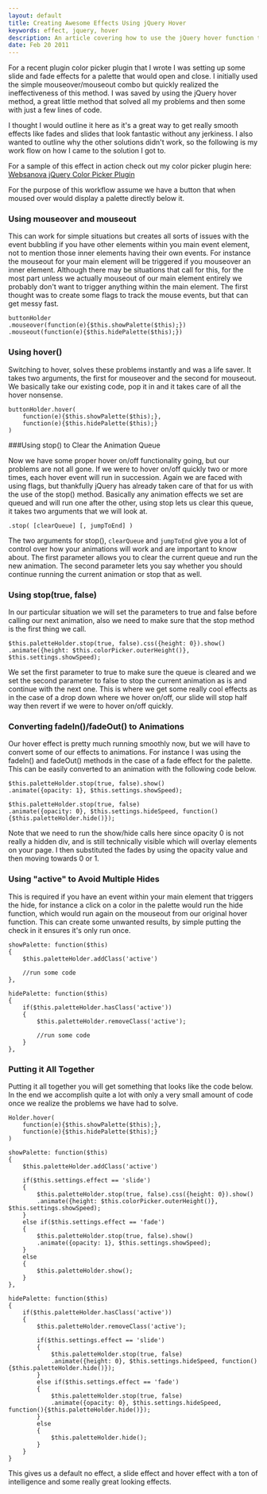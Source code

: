 ```yaml
---
layout: default
title: Creating Awesome Effects Using jQuery Hover
keywords: effect, jquery, hover
description: An article covering how to use the jQuery hover function to create awesome effects.
date: Feb 20 2011
---
```


For a recent plugin color picker plugin that I wrote I was setting up some slide and fade effects for a palette that would open and close.  I initially used the simple mouseover/mouseout combo but quickly realized the ineffectiveness of this method.  I was saved by using the jQuery hover method, a great little method that solved all my problems and then some with just a few lines of code.

I thought I would outline it here as it's a great way to get really smooth effects like fades and slides that look fantastic without any jerkiness.  I also wanted to outline why the other solutions didn't work, so the following is my work flow on how I came to the solution I got to.

For a sample of this effect in action check out my color picker plugin here: [Websanova jQuery Color Picker Plugin](http://wcolorpicker.websanova.com)

For the purpose of this workflow assume we have a button that when moused over would display a palette directly below it.

### Using mouseover and mouseout

This can work for simple situations but creates all sorts of issues with the event bubbling if you have other elements within you main event element, not to mention those inner elements having their own events.  For instance the mouseout for your main element will be triggered if you mouseover an inner element. Although there may be situations that call for this, for the most part unless we actually mouseout of our main element entirely we probably don't want to trigger anything within the main element.  The first thought was to create some flags to track the mouse events, but that can get messy fast.

~~~
buttonHolder
.mouseover(function(e){$this.showPalette($this);})
.mouseout(function(e){$this.hidePalette($this);})
~~~

### Using hover()

Switching to hover, solves these problems instantly and was a life saver.  It takes two arguments, the first for mouseover and the second for mouseout.  We basically take our existing code, pop it in and it takes care of all the hover nonsense.

~~~
buttonHolder.hover(
    function(e){$this.showPalette($this);},
    function(e){$this.hidePalette($this);}
)
~~~

###Using stop() to Clear the Animation Queue

Now we have some proper hover on/off functionality going, but our problems are not all gone.  If we were to hover on/off quickly two or more times, each hover event will run in succession.  Again we are faced with using flags, but thankfully jQuery has already taken care of that for us with the use of the stop() method.  Basically any animation effects we set are queued and will run one after the other, using stop lets us clear this queue, it takes two arguments that we will look at.

~~~
.stop( [clearQueue] [, jumpToEnd] )
~~~

The two arguments for stop(), `clearQueue` and `jumpToEnd` give you a lot of control over how your animations will work and are important to know about.  The first parameter allows you to clear the current queue and run the new animation.  The second parameter lets you say whether you should continue running the current animation or stop that as well.

### Using stop(true, false)

In our particular situation we will set the parameters to true and false before calling our next animation, also we need to make sure that the stop method is the first thing we call.

~~~
$this.paletteHolder.stop(true, false).css({height: 0}).show()
.animate({height: $this.colorPicker.outerHeight()}, $this.settings.showSpeed);
~~~

We set the first parameter to true to make sure the queue is cleared and we set the second parameter to false to stop the current animation as is and continue with the next one.  This is where we get some really cool effects as in the case of a drop down where we hover on/off, our slide will stop half way then revert if we were to hover on/off quickly.

### Converting fadeIn()/fadeOut() to Animations

Our hover effect is pretty much running smoothly now, but we will have to convert some of our effects to animations.  For instance I was using the fadeIn() and fadeOut() methods in the case of a fade effect for the palette.  This can be easily converted to an animation with the following code below.

~~~
$this.paletteHolder.stop(true, false).show()
.animate({opacity: 1}, $this.settings.showSpeed);

$this.paletteHolder.stop(true, false)
.animate({opacity: 0}, $this.settings.hideSpeed, function(){$this.paletteHolder.hide()});
~~~

Note that we need to run the show/hide calls here since opacity 0 is not really a hidden div, and is still technically visible which will overlay elements on your page.  I then substituted the fades by using the opacity value and then moving towards 0 or 1.

### Using "active" to Avoid Multiple Hides

This is required if you have an event within your main element that triggers the hide, for instance a click on a color in the palette would run the hide function, which would run again on the mouseout from our original hover function.  This can create some unwanted results, by simple putting the check in it ensures it's only run once.

~~~
showPalette: function($this)
{
    $this.paletteHolder.addClass('active')

    //run some code
},

hidePalette: function($this)
{
    if($this.paletteHolder.hasClass('active'))
    {
        $this.paletteHolder.removeClass('active');
        
        //run some code
    }
},
~~~

### Putting it All Together

Putting it all together you will get something that looks like the code below.  In the end we accomplish quite a lot with only a very small amount of code once we realize the problems we have had to solve.

~~~
Holder.hover(
    function(e){$this.showPalette($this);},
    function(e){$this.hidePalette($this);}
)

showPalette: function($this)
{
    $this.paletteHolder.addClass('active')
    
    if($this.settings.effect == 'slide')
    {
        $this.paletteHolder.stop(true, false).css({height: 0}).show()
        .animate({height: $this.colorPicker.outerHeight()}, $this.settings.showSpeed);
    }
    else if($this.settings.effect == 'fade')
    {
        $this.paletteHolder.stop(true, false).show()
        .animate({opacity: 1}, $this.settings.showSpeed);
    }
    else
    {
        $this.paletteHolder.show();
    }
},

hidePalette: function($this)
{
    if($this.paletteHolder.hasClass('active'))
    {
        $this.paletteHolder.removeClass('active');
        
        if($this.settings.effect == 'slide')
        {
            $this.paletteHolder.stop(true, false)
            .animate({height: 0}, $this.settings.hideSpeed, function(){$this.paletteHolder.hide()});
        }
        else if($this.settings.effect == 'fade')
        {
            $this.paletteHolder.stop(true, false)
            .animate({opacity: 0}, $this.settings.hideSpeed, function(){$this.paletteHolder.hide()});
        }
        else
        {
            $this.paletteHolder.hide();
        }
    }
}
~~~

This gives us a default no effect, a slide effect and hover effect with a ton of intelligence and some really great looking effects.